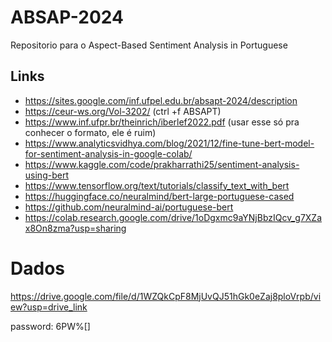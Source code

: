 # ABSAP-2024

Repositorio para o Aspect-Based Sentiment Analysis in Portuguese

## Links

* https://sites.google.com/inf.ufpel.edu.br/absapt-2024/description
* https://ceur-ws.org/Vol-3202/ (ctrl +f ABSAPT)
* https://www.inf.ufpr.br/theinrich/iberlef2022.pdf (usar esse só pra conhecer o formato, ele é ruim)
* https://www.analyticsvidhya.com/blog/2021/12/fine-tune-bert-model-for-sentiment-analysis-in-google-colab/
* https://www.kaggle.com/code/prakharrathi25/sentiment-analysis-using-bert
* https://www.tensorflow.org/text/tutorials/classify_text_with_bert
* https://huggingface.co/neuralmind/bert-large-portuguese-cased
* https://github.com/neuralmind-ai/portuguese-bert
* https://colab.research.google.com/drive/1oDgxmc9aYNjBbzIQcv_g7XZax8On8zma?usp=sharing

# Dados

https://drive.google.com/file/d/1WZQkCpF8MjUvQJ51hGk0eZaj8ploVrpb/view?usp=drive_link

password: 6PW%[]
